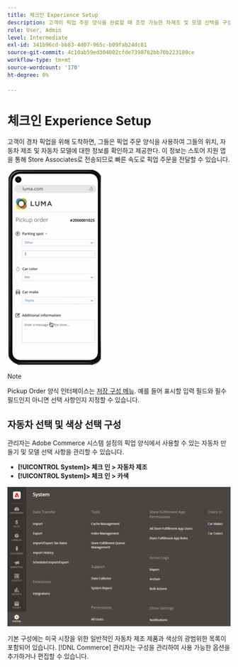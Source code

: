 ```yaml
---
title: 체크인 Experience Setup
description: 고객이 픽업 주문 양식을 완료할 때 조정 가능한 차제조 및 모델 선택을 구성합니다.
role: User, Admin
level: Intermediate
exl-id: 341b96cd-bb83-4d07-965c-b09fab24dc81
source-git-commit: 4c10ab59ed304002cfde7398762bb70b223180ce
workflow-type: tm+mt
source-wordcount: '170'
ht-degree: 0%

---
```


# 체크인 Experience Setup

고객이 경차 픽업을 위해 도착하면, 그들은 픽업 주문 양식을 사용하여 그들의 위치, 자동차 제조 및 자동차 모델에 대한 정보를 확인하고 제공한다. 이 정보는 스토어 지원 앱을 통해 Store Associates로 전송되므로 빠른 속도로 픽업 주문을 전달할 수 있습니다.

![[!DNL Check-In Experience Car Make] 및 [!DNL Model] 경측 픽업용 설정](assets/checkin-system-settings-car-options.png)

>[!NOTE]
>
>Pickup Order 양식 인터페이스는 [저장 구성 메뉴](merchant-store-configuration.md#configure-check-in-experience-interface-options). 예를 들어 표시할 입력 필드와 필수 필드인지 아니면 선택 사항인지 지정할 수 있습니다.


## 자동차 선택 및 색상 선택 구성

관리자는 Adobe Commerce 시스템 설정의 픽업 양식에서 사용할 수 있는 자동차 만들기 및 모델 선택 사항을 관리할 수 있습니다.

- **[!UICONTROL System]> 체크 인 > 자동차 제조**
- **[!UICONTROL System]> 체크 인 > 카색**

![[!DNL Check-In Experience system configuration for curbside pickup]](assets/check-in-experience-system-config.png)

기본 구성에는 미국 시장을 위한 일반적인 자동차 제조 제품과 색상의 광범위한 목록이 포함되어 있습니다. [!DNL Commerce] 관리자는 구성을 관리하여 사용 가능한 옵션을 추가하거나 편집할 수 있습니다.
